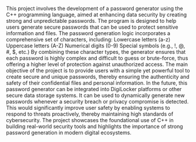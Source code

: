 This project involves the development of a password generator using the C++ programming language, aimed at enhancing data security by creating strong and unpredictable passwords. The program is designed 
to help users generate secure passwords that can be used to protect sensitive information and files.
The password generation logic incorporates a comprehensive set of characters, including:
Lowercase letters (a-z)
Uppercase letters (A-Z)
Numerical digits (0-9)
Special symbols (e.g., !, @, #, $, etc.)
By combining these character types, the generator ensures that each password is highly complex and difficult to guess or brute-force, thus offering a higher level of protection against unauthorized access.
The main objective of the project is to provide users with a simple yet powerful tool to create secure and unique passwords, thereby ensuring the authenticity and safety of their confidential files and 
personal information.
In the future, this password generator can be integrated into DigiLocker platforms or other secure data storage systems. It can be used to dynamically generate new passwords whenever a security breach or
privacy compromise is detected. This would significantly improve user safety by enabling systems to respond to threats proactively, thereby maintaining high standards of cybersecurity.
The project showcases the foundational use of C++ in building real-world security tools and highlights the importance of strong password generation in modern digital ecosystems.

